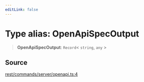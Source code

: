 ```yaml
---
editLink: false
---
```


# Type alias: OpenApiSpecOutput

> **OpenApiSpecOutput**: `Record`\< `string`, `any` \>

## Source

[rest/commands/server/openapi.ts:4](https://github.com/directus/directus/blob/7789a6c53/sdk/src/rest/commands/server/openapi.ts#L4)
